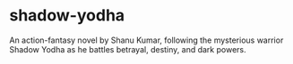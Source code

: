 # shadow-yodha
An action-fantasy novel by Shanu Kumar, following the mysterious warrior Shadow Yodha as he battles betrayal, destiny, and dark powers.
